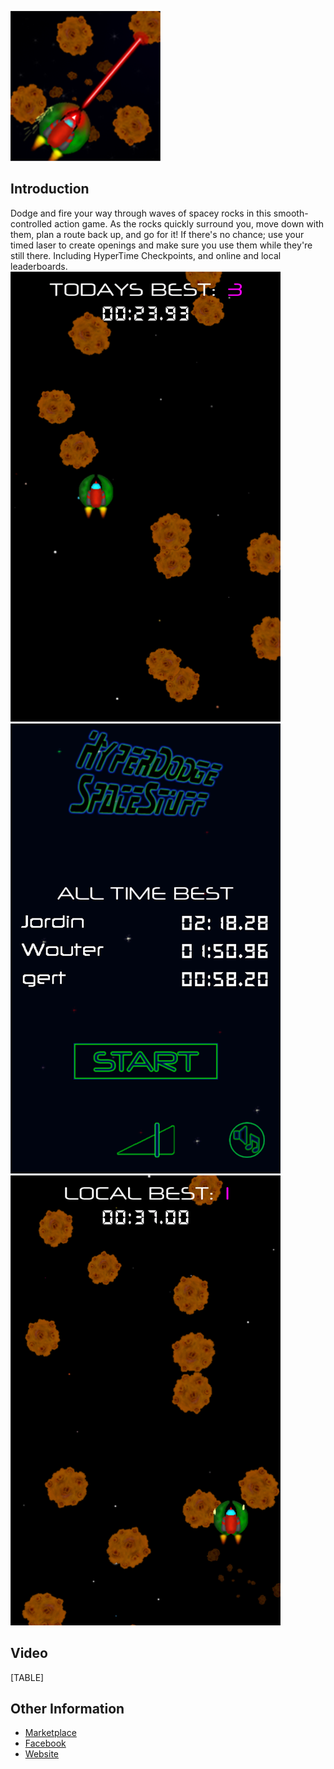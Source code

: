 ![HyperDodgeWP7HDLogo.png](/media/migrated_media-HyperDodgeWP7HDLogo.png)

## Introduction

Dodge and fire your way through waves of spacey rocks in this smooth-controlled action game. As the rocks quickly surround you, move down with them, plan a route back up, and go for it! If there's no chance; use your timed laser to create openings and make sure you use them while they're still there. Including HyperTime Checkpoints, and online and local leaderboards. ![HyperDodgeWP7HD1.png](/media/migrated_media-HyperDodgeWP7HD1.png) ![HyperDodgeWP7HD2.png](/media/migrated_media-HyperDodgeWP7HD2.png) ![HyperDodgeWP7HUD3.png](/media/migrated_media-HyperDodgeWP7HUD3.png)

## Video

[TABLE]

## Other Information

-   [Marketplace](http://windowsphone.com/s?appid=64436dd9-0767-4f95-9a9f-3aa2c1b12a07)
-   [Facebook](http://www.facebook.com/HyperDodge)
-   [Website](http://www.keeweed.com/games-projects/hyperdodge-spacestuff/)
